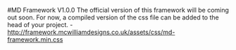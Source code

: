 #MD Framework V1.0.0
The official version of this framework will be coming out soon. For now, a compiled version of the css file can be added to the head of your project.
-http://framework.mcwilliamdesigns.co.uk/assets/css/md-framework.min.css
